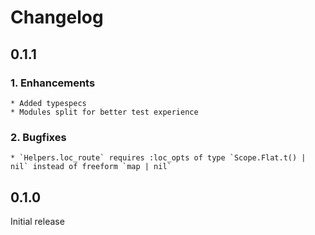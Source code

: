 # Changelog

## 0.1.1

### 1. Enhancements
    * Added typespecs
    * Modules split for better test experience
    
### 2. Bugfixes
    * `Helpers.loc_route` requires :loc_opts of type `Scope.Flat.t() | nil` instead of freeform `map | nil`

## 0.1.0

Initial release
